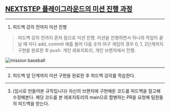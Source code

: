 ## [NEXTSTEP 플레이그라운드의 미션 진행 과정](https://github.com/next-step/nextstep-docs/blob/master/playground/README.md)

---
1. 피드백 강의 전까지 미션 진행 
> 피드백 강의 전까지 혼자 힘으로 미션 진행. 미션을 진행하면서 하나의 작업이 끝날 때 마다 add, commit
> 예를 들어 다음 숫자 야구 게임의 경우 0, 1, 2단계까지 구현을 완료한 후 push. 개인 레포지토리, 개인 브랜치에서 진행.

![mission baseball](https://raw.githubusercontent.com/next-step/nextstep-docs/master/playground/images/mission_baseball.png)

---
2. 피드백 앞 단계까지 미션 구현을 완료한 후 피드백 강의를 학습한다.

---
3. (임시로 만들어본 규칙입니다) 자신의 브랜치에 구현해둔 코드를 피드백을 참고해 수정해본다. 
해당 코드를 본 레포지토리의 main으로 합병하는 PR을 요청해 팀원들의 피드백을 받는다.

